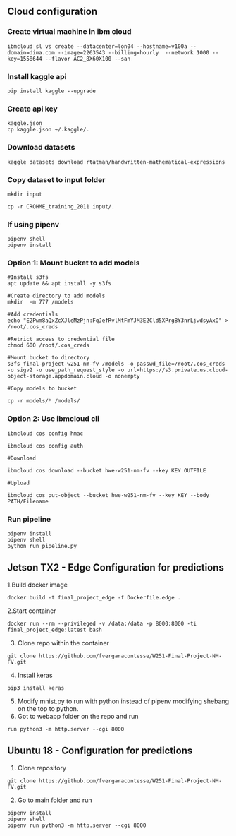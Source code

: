 ## Cloud configuration

### Create virtual machine in ibm cloud
```
ibmcloud sl vs create --datacenter=lon04 --hostname=v100a --domain=dima.com --image=2263543 --billing=hourly  --network 1000 --key=1558644 --flavor AC2_8X60X100 --san

```
### Install kaggle api
```
pip install kaggle --upgrade

```
### Create api key

```
kaggle.json
cp kaggle.json ~/.kaggle/.

```

### Download datasets

```
kaggle datasets download rtatman/handwritten-mathematical-expressions

```

### Copy dataset to input folder

```
mkdir input

cp -r CROHME_training_2011 input/.

```

### If using pipenv 

```
pipenv shell
pipenv install

```

### Option 1: Mount bucket to add models

```
#Install s3fs 
apt update && apt install -y s3fs

#Create directory to add models
mkdir  -m 777 /models

#Add credentials
echo "E2Pwm8aQxZcXJleMzPjn:FqJefRvlMtFmYJM3E2Cld5XPrg8Y3nrLjwdsyAxO" > /root/.cos_creds

#Retrict access to credential file
chmod 600 /root/.cos_creds

#Mount bucket to directory
s3fs final-project-w251-nm-fv /models -o passwd_file=/root/.cos_creds -o sigv2 -o use_path_request_style -o url=https://s3.private.us.cloud-object-storage.appdomain.cloud -o nonempty

#Copy models to bucket

cp -r models/* /models/

```
### Option 2: Use ibmcloud cli

```
ibmcloud cos config hmac

ibmcloud cos config auth

#Download

ibmcloud cos download --bucket hwe-w251-nm-fv --key KEY OUTFILE

#Upload

ibmcloud cos put-object --bucket hwe-w251-nm-fv --key KEY --body PATH/Filename

```
### Run pipeline

```
pipenv install
pipenv shell
python run_pipeline.py

```

## Jetson TX2 - Edge Configuration for predictions

1.Build docker image
```
docker build -t final_project_edge -f Dockerfile.edge .
```
2.Start container
```
docker run --rm --privileged -v /data:/data -p 8000:8000 -ti final_project_edge:latest bash
```
3. Clone repo within the container
```
git clone https://github.com/fvergaracontesse/W251-Final-Project-NM-FV.git
```
4. Install keras
```
pip3 install keras
```
5. Modify mnist.py to run with python instead of pipenv modifying shebang on the top to python.
6. Got to webapp folder on the repo and run
```
run python3 -m http.server --cgi 8000
```

## Ubuntu 18 - Configuration for predictions

1. Clone repository
```
git clone https://github.com/fvergaracontesse/W251-Final-Project-NM-FV.git

```
2. Go to main folder and run
 ```
 pipenv install
 pipenv shell
 pipenv run python3 -m http.server --cgi 8000
 ```






